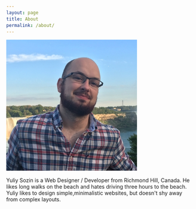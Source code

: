 ```yaml
---
layout: page
title: About
permalink: /about/
---
```


<!-- ![The Author](/assets/images/portrait1.jpg){.my-face} -->
<img src="/assets/images/portrait1.jpg" alt="my face" class="my_face">

Yuliy Sozin is a Web Designer / Developer from Richmond Hill, Canada. He likes long walks on the beach and hates driving three hours to the beach.
Yuliy likes to design simple,minimalistic websites, but doesn't shy away from complex layouts.
